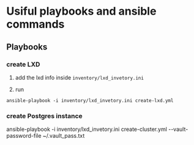 # Usiful playbooks and ansible commands

## Playbooks

### create LXD

1. add the lxd info inside `inventory/lxd_invetory.ini`


2. run 
```
ansible-playbook -i inventory/lxd_invetory.ini create-lxd.yml
```

### create Postgres instance


ansible-playbook -i inventory/lxd_invetory.ini create-cluster.yml  --vault-password-file ~/.vault_pass.txt